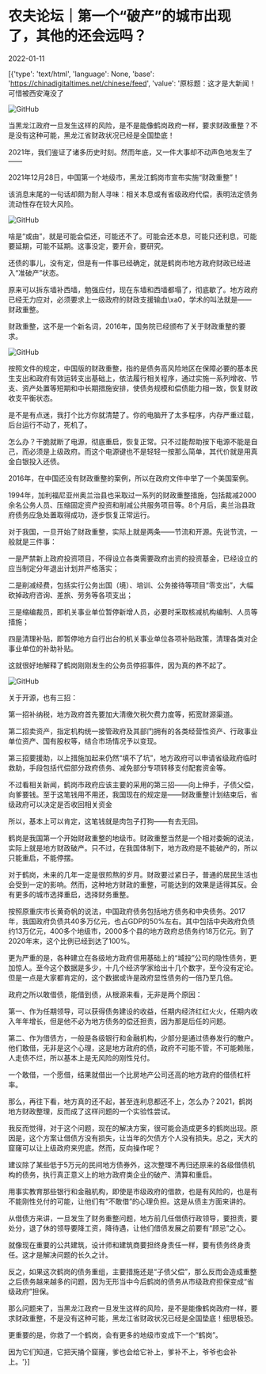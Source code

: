 # 农夫论坛｜第一个“破产”的城市出现了，其他的还会远吗？

2022-01-11

[{'type': 'text/html', 'language': None, 'base': 'https://chinadigitaltimes.net/chinese/feed', 'value': '原标题：这才是大新闻！可惜被西安淹没了

![GitHub](https://chinadigitaltimes.net/chinese/files/2022/01/image-1641914972797.png)



当黑龙江政府一旦发生这样的风险，是不是能像鹤岗政府一样，要求财政重整？不是没有这种可能，黑龙江省财政状况已经是全国垫底！



2021年，我们鉴证了诸多历史时刻。然而年底，又一件大事却不动声色地发生了——

2021年12月28日，中国第一个地级市，黑龙江鹤岗市宣布实施“财政重整”！

该消息末尾的一句话却颇为耐人寻味：相关本息或有省级政府代偿，表明法定债务流动性存在较大风险。

![GitHub](https://chinadigitaltimes.net/chinese/files/2022/01/post-675670-61dda65701145.)

啥是“或由”，就是可能会偿还，可能还不了。可能会还本息，可能只还利息，可能要延期，可能不延期。这事没定，要开会，要研究。

还债的事儿，没有定，但是有一件事已经确定，就是鹤岗市地方政府财政已经进入“准破产”状态。

原来可以拆东墙补西墙，勉强应付，现在东墙和西墙都塌了，彻底歇了。地方政府已经无力应对，必须要求上一级政府的财政支援输血\xa0，学术的叫法就是——财政重整。

财政重整，这不是一个新名词，2016年，国务院已经颁布了关于财政重整的要求。

![GitHub](https://chinadigitaltimes.net/chinese/files/2022/01/image-1641915068764.png)

按照文件的规定，中国版的财政重整，指的是债务高风险地区在保障必要的基本民生支出和政府有效运转支出基础上，依法履行相关程序，通过实施一系列增收、节支、资产处置等短期和中长期措施安排，使债务规模和偿债能力相一致，恢复财政收支平衡状态。

是不是有点迷，我打个比方你就清楚了。你的电脑开了太多程序，内存严重过载，后台运行不动了，死机了。

怎么办？干脆就断了电源，彻底重启，恢复正常。只不过能帮助按下电源不能是自己，而必须是上级政府。而这个电源键也不是轻轻一按那么简单，其代价就是用真金白银投入还债。

2016年，在中国还没有财政重整的案例，所以在政府文件中举了一个美国案例。

1994年，加利福尼亚州奥兰治县也采取过一系列的财政重整措施，包括裁减2000余名公务人员、压缩固定资产投资和削减公共服务项目等。8个月后，奥兰治县政府债务应急处置取得成功，逐步恢复正常运行。

对于我国，一旦开始了财政重整，实际上就是两条——节流和开源。先说节流，一般就是三件事：

一是严禁新上政府投资项目，不得设立各类需要政府出资的投资基金，已经设立的应当制定分年退出计划并严格落实；

二是削减经费，包括实行公务出国（境）、培训、公务接待等项目“零支出”，大幅砍掉政府咨询、差旅、劳务等各项支出；

三是缩编裁员，即机关事业单位暂停新增人员，必要时采取核减机构编制、人员等措施；

四是清理补贴，即暂停地方自行出台的机关事业单位各项补贴政策，清理各类对企事业单位的补助补贴。

这就很好地解释了鹤岗刚刚发生的公务员停招事件，因为真的养不起了。

![GitHub](https://chinadigitaltimes.net/chinese/files/2022/01/image-1641915054686.png)

关于开源，也有三招：

第一招补纳税，地方政府首先要加大清缴欠税欠费力度等，拓宽财源渠道。

第二招卖资产，指定机构统一接管政府及其部门拥有的各类经营性资产、行政事业单位资产、国有股权等，结合市场情况予以变现。

第三招要援助，以上措施加起来仍然“填不了坑”，地方政府可以申请省级政府临时救助，手段包括代偿部分政府债务、减免部分专项转移支付配套资金等。

不过看相关新闻，鹤岗市政府应该主要的采用的第三招——向上伸手，子债父偿，向爹要钱。至于这笔钱用不用还，我国现在的规定是——财政重整计划结束后，省级政府可以决定是否收回相关资金

所以，基本上可以肯定，这笔钱就是肉包子打狗——有去无回。

鹤岗是我国第一个开始财政重整的地级市。财政重整当然是一个相对委婉的说法，实际上就是地方财政破产。只不过，在我国体制下，地方政府是不能破产的，所以只能重启，不能停摆。

对于鹤岗，未来的几年一定是很煎熬的岁月。财政要过紧日子，普通的居民生活也会受到一定的影响。然而，这种地方财政的重整，可能达到的效果是适得其反。会有更多的城市选择重启，选择财务重整。

按照原重庆市长黄奇帆的说法，中国政府债务包括地方债务和中央债务。2017年，我国政府负债共40多万亿元，也占GDP的50%左右。其中包括中央政府负债约13万亿元，400多个地级市，2000多个县的地方政府总债务约18万亿元。到了2020年末，这个比例已经到达了100%。

更为严重的是，各种建立在各级地方政府信用基础上的“城投”公司的隐性债务，更加惊人。至今这个数据是多少，十几个经济学家给出十几个数字，至今没有定论。但是一点是大家都肯定的，这个数据或许是政府显性债务的一倍乃至几倍。

政府之所以敢借债，能借到债，从根源来看，无非是两个原因：

第一、作为任期领导，可以获得债务建设的收益，任期内经济红红火火，任期内收入年年增长，但是他不必为地方债务的偿还担责，因为那是后任的问题。

第二、作为借债方，一般是各级银行和金融机构，少部分是通过债券发行的散户。他们敢借，无非是这个心理，这是地方政府的债，政府不可能不管，不可能赖账，人走债不烂，所以基本上是无风险的刚性兑付。

一个敢借，一个愿借，结果就借出一个比房地产公司还高的地方政府的借债杠杆率。

那么，再往下看，地方真的还不起，甚至连利息都还不上，怎么办？2021，鹤岗地方财政整理，反而成了这样问题的一个实验性尝试。

我反而觉得，对于这个问题，现在的解决方案，很可能会造成更多的鹤岗出现。原因是，这个方案让借债方没有损失，让当年的欠债方个人没有损失。总之，天大的窟窿可以让上级政府来兜底。然而，反向操作呢？

建议除了某些低于5万元的民间地方债券外，这次整理不再归还原来的各级借债机构的债务，执行真正意义上的地方政府类企业的破产、清算和重启。

用事实教育那些银行和金融机构，即使是市级政府的借款，也是有风险的，也是有不能刚性兑付的可能，让他们有“不敢借”的心理负担。这是从债主方面来讲的。

从借债方来讲，一旦发生了财务重整问题，地方前几任借债行政领导，要担责，要处分，退了休的领导要降工资，降待遇，让他们借债发展之前要有“顾忌”之心。

就像现在重要的公共建筑，设计师和建筑商要担终身责任一样，要有债务终身责任。这才是解决问题的长久之计。

反之，如果这次鹤岗的债务重组，主要措施还是“子债父偿”，那么反而会造成重整之后债务越来越多的问题，因为无形当中今后鹤岗的债务从市级政府担保变成“省级政府”担保。

那么问题来了，当黑龙江政府一旦发生这样的风险，是不是能像鹤岗政府一样，要求财政重整，不是没有这种可能，黑龙江省财政状况已经是全国垫底！细思极恐。

更重要的是，你救了一个鹤岗，会有更多的地级市变成下一个“鹤岗”。

因为它们知道，它把天捅个窟窿，爹也会给它补上，爹补不上，爷爷也会补上。'}]